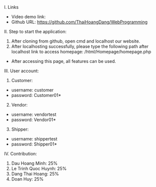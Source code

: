 I. Links
- Video demo link: 
- Github URL: https://github.com/ThaiHoangDang/WebProgramming 

II. Step to start the application:
1. After cloning from github, open cmd and localhost our website.
2. After localhosting successfully, please type the following path after localhost link to access homepage:
/html/Homepage/homepage.php
- After accessing this page, all features can be used. 

III. User account: 
 
1. Customer: 
- username: customer
- password: Customer01*

2. Vendor:
- username: vendortest
- password: Vendor01*

3. Shipper: 
- username: shippertest
- password: Shipper01*

IV. Contribution:
1. Dau Hoang Minh: 25%
2. Le Trinh Quoc Huynh: 25%
3. Dang Thai Hoang: 25%
4. Doan Huy: 25%